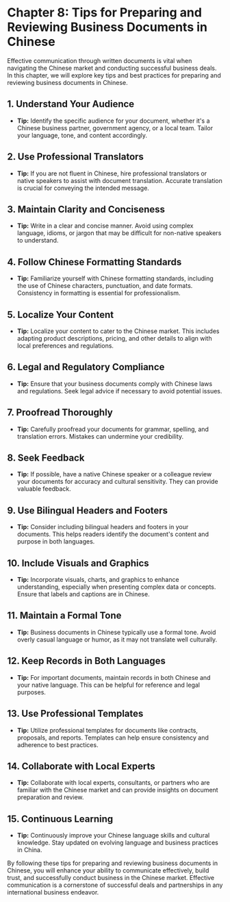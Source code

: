Chapter 8: Tips for Preparing and Reviewing Business Documents in Chinese
=========================================================================

Effective communication through written documents is vital when navigating the Chinese market and conducting successful business deals. In this chapter, we will explore key tips and best practices for preparing and reviewing business documents in Chinese.

**1. Understand Your Audience**
-------------------------------

* **Tip:** Identify the specific audience for your document, whether it's a Chinese business partner, government agency, or a local team. Tailor your language, tone, and content accordingly.

**2. Use Professional Translators**
-----------------------------------

* **Tip:** If you are not fluent in Chinese, hire professional translators or native speakers to assist with document translation. Accurate translation is crucial for conveying the intended message.

**3. Maintain Clarity and Conciseness**
---------------------------------------

* **Tip:** Write in a clear and concise manner. Avoid using complex language, idioms, or jargon that may be difficult for non-native speakers to understand.

**4. Follow Chinese Formatting Standards**
------------------------------------------

* **Tip:** Familiarize yourself with Chinese formatting standards, including the use of Chinese characters, punctuation, and date formats. Consistency in formatting is essential for professionalism.

**5. Localize Your Content**
----------------------------

* **Tip:** Localize your content to cater to the Chinese market. This includes adapting product descriptions, pricing, and other details to align with local preferences and regulations.

**6. Legal and Regulatory Compliance**
--------------------------------------

* **Tip:** Ensure that your business documents comply with Chinese laws and regulations. Seek legal advice if necessary to avoid potential issues.

**7. Proofread Thoroughly**
---------------------------

* **Tip:** Carefully proofread your documents for grammar, spelling, and translation errors. Mistakes can undermine your credibility.

**8. Seek Feedback**
--------------------

* **Tip:** If possible, have a native Chinese speaker or a colleague review your documents for accuracy and cultural sensitivity. They can provide valuable feedback.

**9. Use Bilingual Headers and Footers**
----------------------------------------

* **Tip:** Consider including bilingual headers and footers in your documents. This helps readers identify the document's content and purpose in both languages.

**10. Include Visuals and Graphics**
------------------------------------

* **Tip:** Incorporate visuals, charts, and graphics to enhance understanding, especially when presenting complex data or concepts. Ensure that labels and captions are in Chinese.

**11. Maintain a Formal Tone**
------------------------------

* **Tip:** Business documents in Chinese typically use a formal tone. Avoid overly casual language or humor, as it may not translate well culturally.

**12. Keep Records in Both Languages**
--------------------------------------

* **Tip:** For important documents, maintain records in both Chinese and your native language. This can be helpful for reference and legal purposes.

**13. Use Professional Templates**
----------------------------------

* **Tip:** Utilize professional templates for documents like contracts, proposals, and reports. Templates can help ensure consistency and adherence to best practices.

**14. Collaborate with Local Experts**
--------------------------------------

* **Tip:** Collaborate with local experts, consultants, or partners who are familiar with the Chinese market and can provide insights on document preparation and review.

**15. Continuous Learning**
---------------------------

* **Tip:** Continuously improve your Chinese language skills and cultural knowledge. Stay updated on evolving language and business practices in China.

By following these tips for preparing and reviewing business documents in Chinese, you will enhance your ability to communicate effectively, build trust, and successfully conduct business in the Chinese market. Effective communication is a cornerstone of successful deals and partnerships in any international business endeavor.
